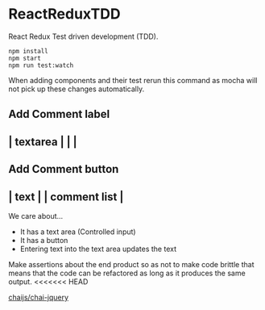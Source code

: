 # ReactReduxTDD
React Redux Test driven development (TDD).
```
npm install
npm start
npm run test:watch
```
When adding components and their test rerun this command as mocha will not
pick up these changes automatically.

Add Comment label
--------------
| textarea   |
|            |
--------------
Add Comment button
-----------------
|  text         |
|  comment list |
-----------------

We care about...
- It has a text area (Controlled input)
- It has a button
- Entering text into the text area updates the text

Make assertions about the end product so as not to make code brittle that
means that the code can be refactored as long as it produces the same output.
<<<<<<< HEAD

[chaijs/chai-jquery](https://github.com/chaijs/chai-jquery)
